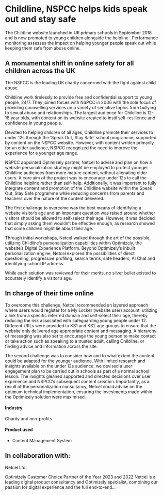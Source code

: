 # Childline, NSPCC helps kids speak out and stay safe

The Childline website launched in UK primary schools in September 2018 and is
now promoted to young children alongside the helpline . Performance monitoring
assesses the impact on helping younger people speak out while keeping them safe
from abuse online.

## A monumental shift in online safety for all children across the UK

The NSPCC is the leading UK charity concerned with the fight against child
abuse.

Childline work tirelessly to provide free and confidential support to young
people, 24/7. They joined forces with NSPCC in 2006 with the sole focus of
providing counselling services on a variety of sensitive topics from bullying to
sexual abuse and relationships. The largest audience for Childline is 12-18 year
olds, with content on its website created to instil self-resilience and
confidence in young people.

Devoted to helping children of all ages, Childline promote their services to
under 12s through the ‘Speak Out, Stay Safe’ school programme, supported by
content on the NSPCC website. However, with content written primarily for an
older audience, NSPCC recognized the need to improve the experience for a
younger age range.

NSPCC appointed Optimizely partner, Netcel to advise and plan on how a website
personalization strategy might be employed to protect younger Childline
audiences from more mature content, without alienating older users. A core aim
of the project was to encourage under 12s to call the Childline helpline rather
than self-help. Additionally, it was important to fully integrate content and
promotion of the Childline website within the Speak Out, Stay Safe programme
while reducing concerns from parents and teachers over the nature of the content
delivered.

The first challenge to overcome was the best means of identifying a website
visitor’s age and an important question was raised around whether visitors
should be allowed to self-select their age. However, it was decided that simply
asking them wouldn’t be effective enough, as research showed that some children
might lie about their age.

Through initial workshops, Netcel walked through the art of the possible,
utilizing Childline’s personalization capabilities within Optimizely, the
website’s Digital Experience Platform. Beyond Optimizely’s inbuilt
personalization engine, Netcel explored the possibilities of direct questioning,
progressive profiling, search terms, safe headers, AI Chat and identifying
school IP address.

While each solution was reviewed for their merits, no silver bullet existed to
accurately identify a visitor’s age.

## In charge of their time online

To overcome this challenge, Netcel recommended an layered approach where users
would register for a My Locker (website user) account, utilizing a link from a
specific referred domain and self-select their age, thereby reducing the risk
associated with safeguarding young people under 12. Different URLs were provided
to KS1 and KS2 age groups to ensure that the website only delivered age
appropriate content and messaging. A hierarchy of messaging was also set to
encourage the young person to make contact or take action such as speaking to a
trusted adult, calling Childline, or finding advice and information across the
site.

The second challenge was to consider how and to what extent the content could be
adapted for the younger audience. With limited research and insights available
on the under 12s audience, we devised a user engagement plan to be carried out
in schools as part of a normal school lesson. The insights gleaned supported and
directed decisions over user experience and NSPCC’s subsequent content creation.
Importantly, as a result of the personalization consultancy, Netcel could advise
on the optimum technical implementation, ensuring the investments made within
the Optimizely solution were maximised.

#### Industry

Charity and non-profits

#### Product used

- Content Management System

## In collaboration with:

Netcel Ltd.

Optimizely Customer Choice Partner of the Year 2023 and 2022 Netcel is a leading
digital product consultancy and Optimizely specialist, combining our passion for
digital experience and the full end-to-end...
